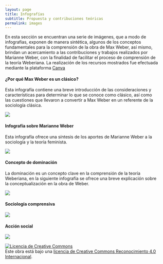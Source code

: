 ```yaml
---
layout: page
title: Infografías
subtitle: Propuesta y contribuciones teóricas
permalink: images
---
```


En esta sección se encuentran una serie de imágenes, que a modo de infografias, exponen de manera sintética, algunos de los conceptos fundamentales para la comprensión de la obra de Max Weber, así mismo, brindan un acercamiento a las contribuciones y trabajos realizados por Marianne Weber, con la finalidad de facilitar el proceso de comprensión de la teoría Weberiana.
La realización de los recursos mostrados fue efectuada mediante la plataforma [Canva](https://www.canva.com/es_419/)

#### ¿Por qué Max Weber es un clásico?

Esta infografía contiene una breve introducción de las consideraciones y características para determinar lo que se conoce como clásico, así como las cuestiones que llevaron a convertir a Max Weber en un referente de la sociología clásica. 

<img src="{{ site.baseurl }}/assets/img/InfografiaWeberClasico.jpg" style="float: left; padding-right: 20px;"><br>


#### Infografía sobre Marianne Weber
Esta infografía ofrece una síntesis de los aportes de Marianne Weber a la sociología y la teoría feminista.

<img src="{{ site.baseurl }}/assets/img/Infografia_MarianneWeber.png" style="float: left; padding-right: 20px;"><br>


#### Concepto de dominación
La dominación es un concepto clave en la comprensión de la teoría Weberiana, en la siguiente infografía se ofrece una breve explicación sobre la conceptualización en la obra de Weber.

<img src="{{ site.baseurl }}/assets/img/Infografia_Dominacion.png" style="float: left; padding-right: 20px;"><br>

#### Sociología comprensiva
<img src="{{ site.baseurl }}/assets/img/Infografia_SociologiaComprensiva.png" style="float: left; padding-right: 20px;"><br>

#### Acción social
<img src="{{ site.baseurl }}/assets/img/Infografia_AccionSocial.png" style="float: left; padding-right: 20px;"><br>

<a rel="license" href="http://creativecommons.org/licenses/by/4.0/"><img alt="Licencia de Creative Commons" style="border-width:0" src="https://i.creativecommons.org/l/by/4.0/88x31.png" /></a><br />Este obra está bajo una <a rel="license" href="http://creativecommons.org/licenses/by/4.0/">licencia de Creative Commons Reconocimiento 4.0 Internacional</a>.

